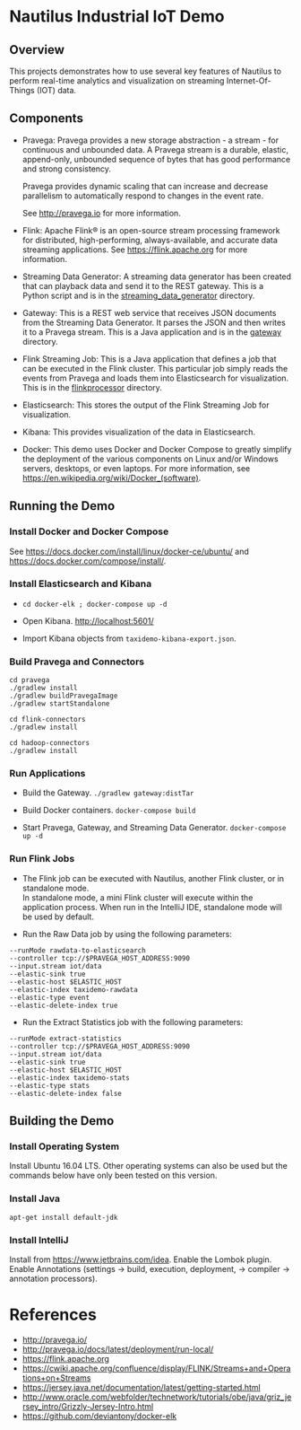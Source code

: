 
# Nautilus Industrial IoT Demo

## Overview

This projects demonstrates how to use several key features of Nautilus to perform real-time analytics
and visualization on streaming Internet-Of-Things (IOT) data.

## Components

- Pravega: Pravega provides a new storage abstraction - a stream - for continuous and unbounded data. 
  A Pravega stream is a durable, elastic, append-only, unbounded sequence of bytes that has good performance and strong consistency.

  Pravega provides dynamic scaling that can increase and decrease parallelism to automatically respond
  to changes in the event rate.

  See <http://pravega.io> for more information.

- Flink: Apache Flink® is an open-source stream processing framework for distributed, high-performing, always-available, and accurate data streaming applications.
  See <https://flink.apache.org> for more information.
  
- Streaming Data Generator: A streaming data generator has been
  created that can playback data and send it to the REST gateway.
  This is a Python script and is in the [streaming_data_generator](streaming_data_generator) directory.
  
- Gateway: This is a REST web service that receives JSON documents from the Streaming Data Generator.
  It parses the JSON and then writes it to a Pravega stream.
  This is a Java application and is in the [gateway](gateway) directory.

- Flink Streaming Job: This is a Java application that defines a job that can be executed in the Flink cluster.
  This particular job simply reads the events from Pravega and loads them into Elasticsearch for visualization.
  This is in the [flinkprocessor](flinkprocessor) directory. 
  
- Elasticsearch: This stores the output of the Flink Streaming Job for visualization.

- Kibana: This provides visualization of the data in Elasticsearch.

- Docker: This demo uses Docker and Docker Compose to greatly simplify the deployment of the various
  components on Linux and/or Windows servers, desktops, or even laptops.
  For more information, see <https://en.wikipedia.org/wiki/Docker_(software)>.

## Running the Demo

### Install Docker and Docker Compose

See <https://docs.docker.com/install/linux/docker-ce/ubuntu/>
and <https://docs.docker.com/compose/install/>.

### Install Elasticsearch and Kibana

- `cd docker-elk ; docker-compose up -d`

- Open Kibana. 
  <http://localhost:5601/>

- Import Kibana objects from `taxidemo-kibana-export.json`.

### Build Pravega and Connectors

```
cd pravega
./gradlew install 
./gradlew buildPravegaImage
./gradlew startStandalone

cd flink-connectors
./gradlew install

cd hadoop-connectors
./gradlew install
```

### Run Applications

- Build the Gateway.
  ```./gradlew gateway:distTar```

- Build Docker containers.
  ```docker-compose build```

- Start Pravega, Gateway, and Streaming Data Generator.
  ```docker-compose up -d```

### Run Flink Jobs

- The Flink job can be executed with Nautilus, another Flink cluster, or in standalone mode.  
  In standalone mode, a mini Flink cluster will execute within the application process.
  When run in the IntelliJ IDE, standalone mode will be used by default.

- Run the Raw Data job by using the following parameters:
```
--runMode rawdata-to-elasticsearch 
--controller tcp://$PRAVEGA_HOST_ADDRESS:9090 
--input.stream iot/data 
--elastic-sink true 
--elastic-host $ELASTIC_HOST 
--elastic-index taxidemo-rawdata 
--elastic-type event 
--elastic-delete-index true
```

- Run the Extract Statistics job with the following parameters:
```
--runMode extract-statistics
--controller tcp://$PRAVEGA_HOST_ADDRESS:9090 
--input.stream iot/data 
--elastic-sink true 
--elastic-host $ELASTIC_HOST 
--elastic-index taxidemo-stats 
--elastic-type stats 
--elastic-delete-index false
```

## Building the Demo

### Install Operating System

Install Ubuntu 16.04 LTS. Other operating systems can also be used but the commands below have only been tested
on this version.

### Install Java

```
apt-get install default-jdk
```

### Install IntelliJ

Install from <https://www.jetbrains.com/idea>.
Enable the Lombok plugin. 
Enable Annotations (settings -> build, execution, deployment, -> compiler -> annotation processors). 

# References

- <http://pravega.io/>
- <http://pravega.io/docs/latest/deployment/run-local/>
- <https://flink.apache.org>
- <https://cwiki.apache.org/confluence/display/FLINK/Streams+and+Operations+on+Streams>
- <https://jersey.java.net/documentation/latest/getting-started.html>
- <http://www.oracle.com/webfolder/technetwork/tutorials/obe/java/griz_jersey_intro/Grizzly-Jersey-Intro.html>
- <https://github.com/deviantony/docker-elk>
